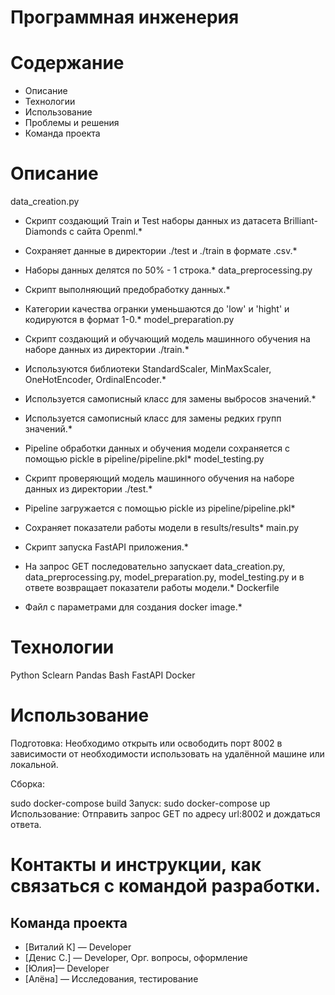 # Программная инженерия 

# Содержание

* Описание
* Технологии
* Использование
* Проблемы и решения
* Команда проекта

# Описание

data_creation.py

* Скрипт создающий Train и Test наборы данных из датасета Brilliant-Diamonds с сайта Openml.*
* Сохраняет данные в директории ./test и ./train в формате .csv.*
* Наборы данных делятся по 50% - 1 строка.*
data_preprocessing.py

* Скрипт выполняющий предобработку данных.*
* Категории качества огранки уменьшаются до 'low' и 'hight' и кодируются в формат 1-0.*
model_preparation.py

* Скрипт создающий и обучающий модель машинного обучения на наборе данных из директории ./train.*
* Используются библиотеки StandardScaler, MinMaxScaler, OneHotEncoder, OrdinalEncoder.*
* Используется самописный класс для замены выбросов значений.*
* Используется самописный класс для замены редких групп значений.*
* Pipeline обработки данных и обучения модели сохраняется с помощью pickle в pipeline/pipeline.pkl*
model_testing.py

* Скрипт проверяющий модель машинного обучения на наборе данных из директории ./test.*
* Pipeline загружается с помощью pickle из pipeline/pipeline.pkl*
* Сохраняет показатели работы модели в results/results*
main.py

* Скрипт запуска FastAPI приложения.*
* На запрос GET последовательно запускает data_creation.py, data_preprocessing.py, model_preparation.py, model_testing.py и в ответе возвращает показатели работы модели.*
Dockerfile

* Файл с параметрами для создания docker image.*
# Технологии

Python
Sclearn
Pandas
Bash
FastAPI
Docker
# Использование

Подготовка: Необходимо открыть или освободить порт 8002 в зависимости от необходимости использовать на удалённой машине или локальной.

 Сборка:

sudo docker-compose build
Запуск:
sudo docker-compose up
Использование: Отправить запрос GET по адресу url:8002 и дождаться ответа.


# Контакты и инструкции, как связаться с командой разработки.



## Команда проекта
- [Виталий К] — Developer
- [Денис С.] — Developer, Орг. вопросы, оформление
- [Юлия]— Developer
- [Алёна] — Исследования, тестирование



